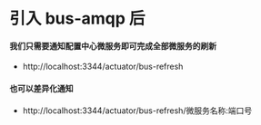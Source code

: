 # 引入 bus-amqp 后
#### 我们只需要通知配置中心微服务即可完成全部微服务的刷新
- http://localhost:3344/actuator/bus-refresh

#### 也可以差异化通知
- http://localhost:3344/actuator/bus-refresh/微服务名称:端口号
